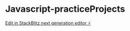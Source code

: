 # Javascript-practiceProjects

[Edit in StackBlitz next generation editor ⚡️](https://stackblitz.com/~/github.com/siddharthSingh2003/Javascript-practiceProjects)